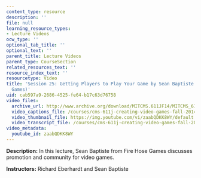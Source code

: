 ```yaml
---
content_type: resource
description: ''
file: null
learning_resource_types:
- Lecture Videos
ocw_type: ''
optional_tab_title: ''
optional_text: ''
parent_title: Lecture Videos
parent_type: CourseSection
related_resources_text: ''
resource_index_text: ''
resourcetype: Video
title: 'Session 25: Getting Players to Play Your Game by Sean Baptiste (Fire Hose
  Games)'
uid: cab597a9-2686-4525-fe64-b17c63d76758
video_files:
  archive_url: http://www.archive.org/download/MITCMS.611JF14/MITCMS_611JF14_lec25_300k.mp4
  video_captions_file: /courses/cms-611j-creating-video-games-fall-2014/97834ddc19df5cc985d1d43b2681ae28_zaabQDKK8WY.vtt
  video_thumbnail_file: https://img.youtube.com/vi/zaabQDKK8WY/default.jpg
  video_transcript_file: /courses/cms-611j-creating-video-games-fall-2014/38d12e6932c83f09321a259bb2166c99_zaabQDKK8WY.pdf
video_metadata:
  youtube_id: zaabQDKK8WY
---
```


**Description:** In this lecture, Sean Baptiste from Fire Hose Games discusses promotion and community for video games.

**Instructors:** Richard Eberhardt and Sean Baptiste